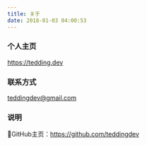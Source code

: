 ```yaml
---
title: 关于
date: 2018-01-03 04:00:53
---
```


### 个人主页 
https://tedding.dev
### 联系方式 
teddingdev@gmail.com
### 说明
GitHub主页：https://github.com/teddingdev